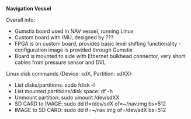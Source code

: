 **Navigation Vessel**

Overall info:
* Gumstix board used in NAV vessel, running Linux
* Custom board with IMU, designed by ???
* FPGA is on custom board, provides basic level shifting functionality - configuration image is provided through Gumstix
* Board is mounted to side with Ethernet bulkhead connector, very short cables from pressure sensor and DVL

Linux disk commands (Device: sdX, Partition: sdXX):
* List disks/partitions: sudo fdisk -l
* List mounted partitions/disk space: df -h
* Unmount partition: sudo umount /dev/sdXX
* SD CARD to IMAGE: sudo dd if=/dev/sdX of=~/nav.img bs=512
* IMAGE to SD CARD: sudo dd if=~/nav.img of=/dev/sdX bs=512